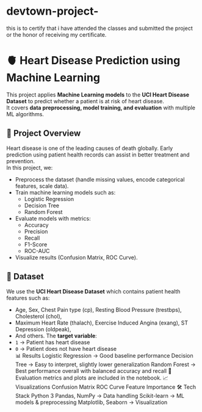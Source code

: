 # devtown-project-
this is to certify that i have attended the classes and submitted the project or the honor of receiving my certificate.
# 🫀 Heart Disease Prediction using Machine Learning
This project applies **Machine Learning models** to the **UCI Heart Disease Dataset** to predict whether a patient is at risk of heart disease.  
It covers **data preprocessing, model training, and evaluation** with multiple ML algorithms.
## 📌 Project Overview
Heart disease is one of the leading causes of death globally. Early prediction using patient health records can assist in better treatment and prevention.  
In this project, we:
- Preprocess the dataset (handle missing values, encode categorical features, scale data).
- Train machine learning models such as:
  - Logistic Regression
  - Decision Tree
  - Random Forest
- Evaluate models with metrics:
  - Accuracy
  - Precision
  - Recall
  - F1-Score
  - ROC-AUC
- Visualize results (Confusion Matrix, ROC Curve).
## 📂 Dataset
We use the **UCI Heart Disease Dataset** which contains patient health features such as:
- Age, Sex, Chest Pain type (cp), Resting Blood Pressure (trestbps), Cholesterol (chol),  
- Maximum Heart Rate (thalach), Exercise Induced Angina (exang), ST Depression (oldpeak),  
- And others.
The **target variable**:
- `1` → Patient has heart disease  
- `0` → Patient does not have heart disease  
📊 Results
Logistic Regression → Good baseline performance
Decision Tree → Easy to interpret, slightly lower generalization
Random Forest → Best performance overall with balanced accuracy and recall
📌 Evaluation metrics and plots are included in the notebook.
📈 Visualizations
Confusion Matrix
ROC Curve
Feature Importance
🛠️ Tech Stack
Python 3
Pandas, NumPy → Data handling
Scikit-learn → ML models & preprocessing
Matplotlib, Seaborn → Visualization

